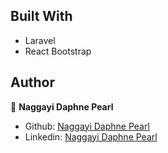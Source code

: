 ## Built With
- Laravel
- React Bootstrap

## Author

👤 **Naggayi Daphne Pearl**

- Github: [Naggayi Daphne Pearl](https://github.com/Naggayi-Daphne-Pearl)
- Linkedin: [Naggayi Daphne Pearl](https://www.linkedin.com/in/daphne-naggayi-68070b185/)